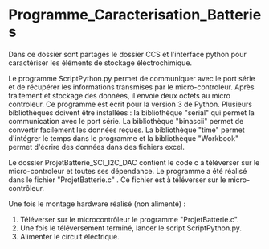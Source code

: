 # Programme_Caracterisation_Batteries
Dans ce dossier sont partagés le dossier CCS et l'interface python pour caractériser les éléments de stockage éléctrochimique.

Le programme ScriptPython.py permet de communiquer avec le port série et de récupérer les informations transmises par le micro-controleur. 
Après traitement et stockage des données, il envoie deux octets au micro controleur. 
Ce programme est écrit pour la version 3 de Python. Plusieurs bibliothèques doivent être installées : la bibliothèque "serial" qui permet la communication avec le port série. La bibliothèque "binascii" permet de convertir facilement les données reçues. La bibliothèque "time" permet d'intégrer le temps dans le programme et la bibliothèque "Workbook" permet d'écrire des données dans des fichiers excel.

Le dossier ProjetBatterie_SCI_I2C_DAC contient le code c à téléverser sur le micro-controleur et toutes ses dépendance. Le programme a été réalisé dans le fichier "ProjetBatterie.c" . Ce fichier est à téléverser sur le micro-contrôleur.

Une fois le montage hardware réalisé (non alimenté) : 
1. Téléverser sur le microcontrôleur le programme "ProjetBatterie.c".
2. Une fois le téléversement terminé, lancer le script ScriptPython.py.
3. Alimenter le circuit éléctrique. 
